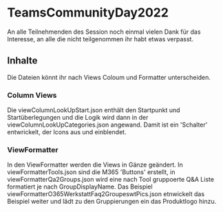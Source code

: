 # TeamsCommunityDay2022
An alle Teilnehmenden des Session noch einmal vielen Dank für das Interesse, an alle die nicht teilgenommen ihr habt etwas verpasst.

## Inhalte
Die Dateien könnt ihr nach Views Coloum und Formatter unterscheiden.

### Column Views
Die viewColumnLookUpStart.json enthält den Startpunkt und Startüberlegungen und die Logik wird dann in der viewColumnLookUpCategories.json angewand. Damit ist ein 'Schalter' entwrickelt, der Icons aus und einblendet.

### ViewFormatter
In den ViewFormatter werden die Views in Gänze geändert. In viewFormatterTools.json sind die M365 'Buttons' erstellt, in viewFormatterQa2Groups.json wird eine nach Tool gruppoerte Q&A Liste  formatiert je nach GroupDisplayName. Das Beispiel viewFormatterO365WerkstattFaq2GroupeswtPics.json etnwickelt das Beispiel weiter und lädt zu den Gruppierungen ein das Produktlogo hinzu.



